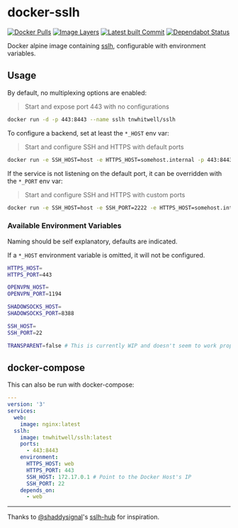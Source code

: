 # docker-sslh

[![Docker Pulls](https://img.shields.io/docker/pulls/tnwhitwell/sslh.svg)](https://hub.docker.com/r/tnwhitwell/sslh/)
[![Image Layers](https://images.microbadger.com/badges/image/tnwhitwell/sslh.svg)](https://microbadger.com/images/tnwhitwell/sslh "Get your own image badge on microbadger.com")
[![Latest built Commit](https://images.microbadger.com/badges/commit/tnwhitwell/sslh.svg)](https://microbadger.com/images/tnwhitwell/sslh "Get your own commit badge on microbadger.com")
[![Dependabot Status](https://api.dependabot.com/badges/status?host=github&repo=tnwhitwell/docker-sslh)](https://dependabot.com)

Docker alpine image containing [sslh](https://github.com/yrutschle/sslh), configurable with environment variables.

## Usage

By default, no multiplexing options are enabled:

> Start and expose port 443 with no configurations

```bash
docker run -d -p 443:8443 --name sslh tnwhitwell/sslh
```

To configure a backend, set at least the `*_HOST` env var:

> Start and configure SSH and HTTPS with default ports

```bash
docker run -e SSH_HOST=host -e HTTPS_HOST=somehost.internal -p 443:8443 tnwhitwell/sslh
```

If the service is not listening on the default port, it can be overridden with the `*_PORT` env var:

> Start and configure SSH and HTTPS with custom ports

```bash
docker run -e SSH_HOST=host -e SSH_PORT=2222 -e HTTPS_HOST=somehost.internal -e HTTPS_PORT=8443 -p 443:8443 tnwhitwell/sslh
```

### Available Environment Variables

Naming should be self explanatory, defaults are indicated.

If a `*_HOST` environment variable is omitted, it will not be configured.

```bash
HTTPS_HOST=
HTTPS_PORT=443

OPENVPN_HOST=
OPENVPN_PORT=1194

SHADOWSOCKS_HOST=
SHADOWSOCKS_PORT=8388

SSH_HOST=
SSH_PORT=22

TRANSPARENT=false # This is currently WIP and doesn't seem to work properly. This could be a me problem, though, and could do with some investigation.
```

## docker-compose

This can also be run with docker-compose:

```yaml
---
version: '3'
services:
  web:
    image: nginx:latest
  sslh:
    image: tnwhitwell/sslh:latest
    ports:
      - 443:8443
    environment:
      HTTPS_HOST: web
      HTTPS_PORT: 443
      SSH_HOST: 172.17.0.1 # Point to the Docker Host's IP
      SSH_PORT: 22
    depends_on:
      - web
```

----

Thanks to [@shaddysignal](https://github.com/shaddysignal)'s [sslh-hub](https://github.com/shaddysignal/sslh-hub) for inspiration.
